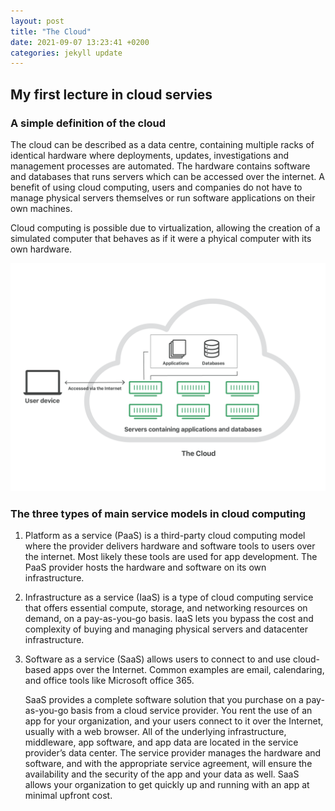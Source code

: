 ```yaml
---
layout: post
title: "The Cloud"
date: 2021-09-07 13:23:41 +0200
categories: jekyll update
---
```


## My first lecture in cloud servies

### A simple definition of the cloud

The cloud can be described as a data centre, containing multiple racks of identical hardware where deployments, updates, investigations and management processes are automated. The hardware contains software and databases that runs servers which can be accessed over the internet. A benefit of using cloud computing, users and companies do not have to manage physical servers themselves or run software applications on their own machines.

Cloud computing is possible due to virtualization, allowing the creation of a simulated computer that behaves as if it were a phyical computer with its own hardware.

![alt text](img\what-is-the-cloud.png "the cloud")

### The three types of main service models in cloud computing

1. Platform as a service (PaaS) is a third-party cloud computing model where the provider delivers hardware and software tools to users over the internet.
   Most likely these tools are used for app development. The PaaS provider hosts the hardware and software on its own infrastructure.

2. Infrastructure as a service (IaaS) is a type of cloud computing service that offers essential compute, storage, and networking resources on demand, on a pay-as-you-go basis. IaaS lets you bypass the cost and complexity of buying and managing physical servers and datacenter infrastructure.

3. Software as a service (SaaS) allows users to connect to and use cloud-based apps over the Internet. Common examples are email, calendaring, and office tools like Microsoft office 365.

   SaaS provides a complete software solution that you purchase on a pay-as-you-go basis from a cloud service provider. You rent the use of an app for your organization, and your users connect to it over the Internet, usually with a web browser. All of the underlying infrastructure, middleware, app software, and app data are located in the service provider’s data center. The service provider manages the hardware and software, and with the appropriate service agreement, will ensure the availability and the security of the app and your data as well. SaaS allows your organization to get quickly up and running with an app at minimal upfront cost.

